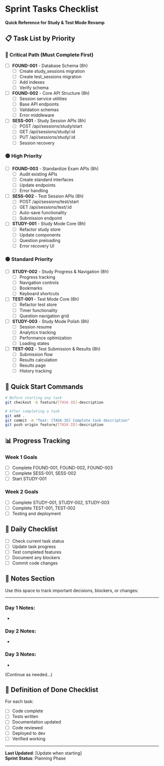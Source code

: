 # Sprint Tasks Checklist

**Quick Reference for Study & Test Mode Revamp**

## 📋 Task List by Priority

### 🔴 Critical Path (Must Complete First)

- [ ] **FOUND-001** - Database Schema (8h)
  - [ ] Create study_sessions migration
  - [ ] Create test_sessions migration
  - [ ] Add indexes
  - [ ] Verify schema

- [ ] **FOUND-002** - Core API Structure (8h)
  - [ ] Session service utilities
  - [ ] Base API endpoints
  - [ ] Validation schemas
  - [ ] Error middleware

- [ ] **SESS-001** - Study Session APIs (8h)
  - [ ] POST /api/sessions/study/start
  - [ ] GET /api/sessions/study/:id
  - [ ] PUT /api/sessions/study/:id
  - [ ] Session recovery

### 🟡 High Priority

- [ ] **FOUND-003** - Standardize Exam APIs (8h)
  - [ ] Audit existing APIs
  - [ ] Create standard interfaces
  - [ ] Update endpoints
  - [ ] Error handling

- [ ] **SESS-002** - Test Session APIs (8h)
  - [ ] POST /api/sessions/test/start
  - [ ] GET /api/sessions/test/:id
  - [ ] Auto-save functionality
  - [ ] Submission endpoint

- [ ] **STUDY-001** - Study Mode Core (8h)
  - [ ] Refactor study store
  - [ ] Update components
  - [ ] Question preloading
  - [ ] Error recovery UI

### 🟢 Standard Priority

- [ ] **STUDY-002** - Study Progress & Navigation (8h)
  - [ ] Progress tracking
  - [ ] Navigation controls
  - [ ] Bookmarks
  - [ ] Keyboard shortcuts

- [ ] **TEST-001** - Test Mode Core (8h)
  - [ ] Refactor test store
  - [ ] Timer functionality
  - [ ] Question navigation grid

- [ ] **STUDY-003** - Study Mode Polish (8h)
  - [ ] Session resume
  - [ ] Analytics tracking
  - [ ] Performance optimization
  - [ ] Loading states

- [ ] **TEST-002** - Test Submission & Results (8h)
  - [ ] Submission flow
  - [ ] Results calculation
  - [ ] Results page
  - [ ] History tracking

## 🚀 Quick Start Commands

```bash
# Before starting any task
git checkout -b feature/[TASK-ID]-description

# After completing a task
git add .
git commit -m "feat: [TASK-ID] Complete task description"
git push origin feature/[TASK-ID]-description
```

## 📊 Progress Tracking

### Week 1 Goals
- [ ] Complete FOUND-001, FOUND-002, FOUND-003
- [ ] Complete SESS-001, SESS-002
- [ ] Start STUDY-001

### Week 2 Goals
- [ ] Complete STUDY-001, STUDY-002, STUDY-003
- [ ] Complete TEST-001, TEST-002
- [ ] Testing and deployment

## 🔄 Daily Checklist

- [ ] Check current task status
- [ ] Update task progress
- [ ] Test completed features
- [ ] Document any blockers
- [ ] Commit code changes

## 📝 Notes Section

Use this space to track important decisions, blockers, or changes:

---

### Day 1 Notes:
- 

### Day 2 Notes:
- 

### Day 3 Notes:
- 

(Continue as needed...)

## 🎯 Definition of Done Checklist

For each task:
- [ ] Code complete
- [ ] Tests written
- [ ] Documentation updated
- [ ] Code reviewed
- [ ] Deployed to dev
- [ ] Verified working

---

**Last Updated**: [Update when starting]  
**Sprint Status**: Planning Phase
